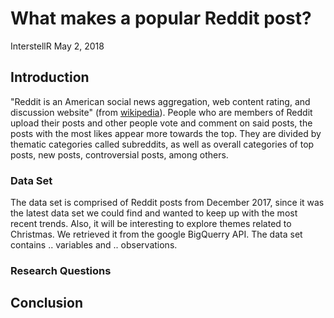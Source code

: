 What makes a popular Reddit post?
================
InterstellR
May 2, 2018

Introduction
------------

"Reddit is an American social news aggregation, web content rating, and discussion website" (from [wikipedia](https://en.wikipedia.org/wiki/Reddit)). People who are members of Reddit upload their posts and other people vote and comment on said posts, the posts with the most likes appear more towards the top. They are divided by thematic categories called subreddits, as well as overall categories of top posts, new posts, controversial posts, among others.

### Data Set

The data set is comprised of Reddit posts from December 2017, since it was the latest data set we could find and wanted to keep up with the most recent trends. Also, it will be interesting to explore themes related to Christmas. We retrieved it from the google BigQuerry API. The data set contains .. variables and .. observations.

### Research Questions

Conclusion
----------
